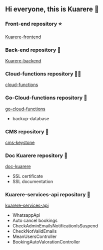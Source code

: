 ## Hi everyone, this is Kuarere 👋



### Front-end repository ⭐

[Kuarere-frontend](https://github.com/KuarereLocations/Kuarere-frontend)


### Back-end repository 📓

[Kuarere-backend](https://github.com/KuarereLocations/Kuarere-backend)


### Cloud-functions repository 👩‍💻
[cloud-functions](https://github.com/KuarereLocations/cloud-functions)

### Go-Cloud-functions repository 🔰
[go-cloud-functions](https://github.com/KuarereLocations/go-cloud-functions) 
* backup-database


### CMS repository 🙆
[cms-keystone](https://github.com/KuarereLocations/cms-keystone-backoffice)

### Doc Kuarere repository 📕
[doc-kuarere](https://github.com/KuarereLocations/doc-kuarere)
* SSL certificate
* SSL documentation


### Kuarere-services-api repository 🧙
[kuarere-services-api](https://github.com/KuarereLocations/kuarere-services-api)
* WhatsappApi
* Auto cancel bookings
* CheckAdminEmailsNotificationIsSuspend
* CheckNotValidEmails
* MeanUsersController
* BookingAutoValorationController


